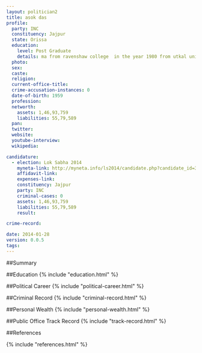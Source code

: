 ```yaml
---
layout: politician2
title: asok das
profile: 
  party: INC
  constituency: Jajpur
  state: Orissa
  education: 
    level: Post Graduate
    details: ma from ravenshaw college  in the year 1980 from utkal university  llb from university law college  vani vihar  bhubaneswar  in the year 1985
  photo: 
  sex: 
  caste: 
  religion: 
  current-office-title: 
  crime-accusation-instances: 0
  date-of-birth: 1959
  profession: 
  networth: 
    assets: 1,46,93,759
    liabilities: 55,79,589
  pan: 
  twitter: 
  website: 
  youtube-interview: 
  wikipedia: 

candidature: 
  - election: Lok Sabha 2014
    myneta-link: http://myneta.info/ls2014/candidate.php?candidate_id=3260
    affidavit-link: 
    expenses-link: 
    constituency: Jajpur 
    party: INC
    criminal-cases: 0
    assets: 1,46,93,759
    liabilities: 55,79,589
    result:  

crime-record: 

date: 2014-01-28
version: 0.0.5
tags: 
---
```

##Summary


##Education
{% include "education.html" %}


##Political Career
{% include "political-career.html" %}


##Criminal Record
{% include "criminal-record.html" %}


##Personal Wealth
{% include "personal-wealth.html" %}


##Public Office Track Record
{% include "track-record.html" %}


##References


{% include "references.html" %}